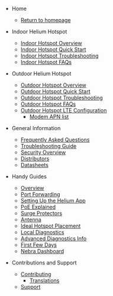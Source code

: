 <!-- docs/_sidebar.md -->

- Home

  - [Return to homepage](/)

- Indoor Helium Hotspot

  - [Indoor Hotspot Overview](indoor-hotspot/overview.md)
  - [Indoor Hotspot Quick Start](indoor-hotspot/quick-start.md)
  - [Indoor Hotspot Troubleshooting](indoor-hotspot/troubleshooting.md)
  - [Indoor Hotspot FAQs](indoor-hotspot/indoor-faq.md)

- Outdoor Helium Hotspot

  - [Outdoor Hotspot Overview](outdoor-hotspot/overview.md)
  - [Outdoor Hotspot Quick Start](outdoor-hotspot/quick-start.md)
  - [Outdoor Hotspot Troubleshooting](outdoor-hotspot/troubleshooting.md)
  - [Outdoor Hotspot FAQs](outdoor-hotspot/outdoor-faq.md)
  - [Outdoor Hotspot LTE Configuration](outdoor-hotspot/lte-config.md)
    - [Modem APN list](outdoor-hotspot/lte-apns.md)

- General Information

  - [Frequently Asked Questions](FAQs.md)
  - [Troubleshooting Guide](handy-guides/troubleshooting.md)
  - [Security Overview](security.md)
  - [Distributors](distributors.md)
  - [Datasheets](datasheets.md)

- Handy Guides

  - [Overview](handy-guides/overview.md)
  - [Port Forwarding](handy-guides/port-forwarding/overview.md)
  - [Setting Up the Helium App](handy-guides/setting-up-hnt-app.md)
  - [PoE Explained](handy-guides/poe-explained.md)
  - [Surge Protectors](handy-guides/surge-protectors.md)
  - [Antenna](handy-guides/antenna/overview.md)
  - [Ideal Hotspot Placement](handy-guides/hotspot-ideal-location.md)
  - [Local Diagnostics](handy-guides/local-diagnostics.md)
  - [Advanced Diagnostics Info](handy-guides/advanced-diagnostics.md)
  - [First Few Days](handy-guides/first-days.md)
  - [Nebra Dashboard](handy-guides/dashboard.md)

- Contributions and Support

  - [Contributing](contributing/overview.md)
    - [Translations](contributing/translations.md)
  - [Support](support.md)
